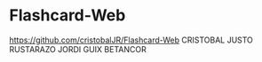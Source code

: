 # Flashcard-Web

https://github.com/cristobalJR/Flashcard-Web
CRISTOBAL JUSTO RUSTARAZO
JORDI GUIX BETANCOR
